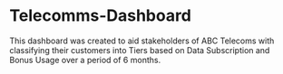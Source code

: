 # Telecomms-Dashboard
This dashboard was created to aid stakeholders of ABC Telecoms with classifying their customers into Tiers based on Data Subscription and Bonus Usage over a period of 6 months.
